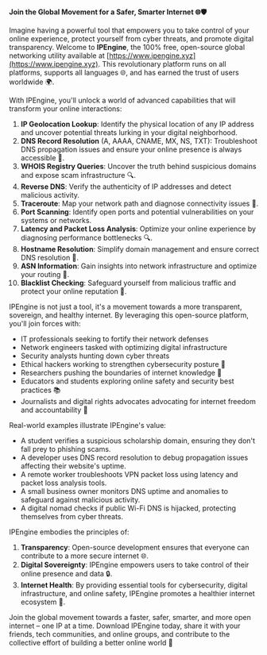 **Join the Global Movement for a Safer, Smarter Internet 🌐🛡️**

Imagine having a powerful tool that empowers you to take control of your online experience, protect yourself from cyber threats, and promote digital transparency. Welcome to **IPEngine**, the 100% free, open-source global networking utility available at [https://www.ipengine.xyz](https://www.ipengine.xyz). This revolutionary platform runs on all platforms, supports all languages 🌐, and has earned the trust of users worldwide 🌍.

With IPEngine, you'll unlock a world of advanced capabilities that will transform your online interactions:

1.  **IP Geolocation Lookup**: Identify the physical location of any IP address and uncover potential threats lurking in your digital neighborhood.
2.  **DNS Record Resolution** (A, AAAA, CNAME, MX, NS, TXT): Troubleshoot DNS propagation issues and ensure your online presence is always accessible 📡.
3.  **WHOIS Registry Queries**: Uncover the truth behind suspicious domains and expose scam infrastructure 🔍.
4.  **Reverse DNS**: Verify the authenticity of IP addresses and detect malicious activity.
5.  **Traceroute**: Map your network path and diagnose connectivity issues 🚀.
6.  **Port Scanning**: Identify open ports and potential vulnerabilities on your systems or networks.
7.  **Latency and Packet Loss Analysis**: Optimize your online experience by diagnosing performance bottlenecks 🔍.
8.  **Hostname Resolution**: Simplify domain management and ensure correct DNS resolution 📡.
9.  **ASN Information**: Gain insights into network infrastructure and optimize your routing 🚀.
10. **Blacklist Checking**: Safeguard yourself from malicious traffic and protect your online reputation 🔐.

IPEngine is not just a tool, it's a movement towards a more transparent, sovereign, and healthy internet. By leveraging this open-source platform, you'll join forces with:

*   IT professionals seeking to fortify their network defenses
*   Network engineers tasked with optimizing digital infrastructure
*   Security analysts hunting down cyber threats
*   Ethical hackers working to strengthen cybersecurity posture 🔐
*   Researchers pushing the boundaries of internet knowledge 🤔
*   Educators and students exploring online safety and security best practices 📚
*   Journalists and digital rights advocates advocating for internet freedom and accountability 📰

Real-world examples illustrate IPEngine's value:

*   A student verifies a suspicious scholarship domain, ensuring they don't fall prey to phishing scams.
*   A developer uses DNS record resolution to debug propagation issues affecting their website's uptime.
*   A remote worker troubleshoots VPN packet loss using latency and packet loss analysis tools.
*   A small business owner monitors DNS uptime and anomalies to safeguard against malicious activity.
*   A digital nomad checks if public Wi-Fi DNS is hijacked, protecting themselves from cyber threats.

IPEngine embodies the principles of:

1.  **Transparency**: Open-source development ensures that everyone can contribute to a more secure internet 🌐.
2.  **Digital Sovereignty**: IPEngine empowers users to take control of their online presence and data 🔒.
3.  **Internet Health**: By providing essential tools for cybersecurity, digital infrastructure, and online safety, IPEngine promotes a healthier internet ecosystem 🌱.

Join the global movement towards a faster, safer, smarter, and more open internet – one IP at a time. Download IPEngine today, share it with your friends, tech communities, and online groups, and contribute to the collective effort of building a better online world 🔐